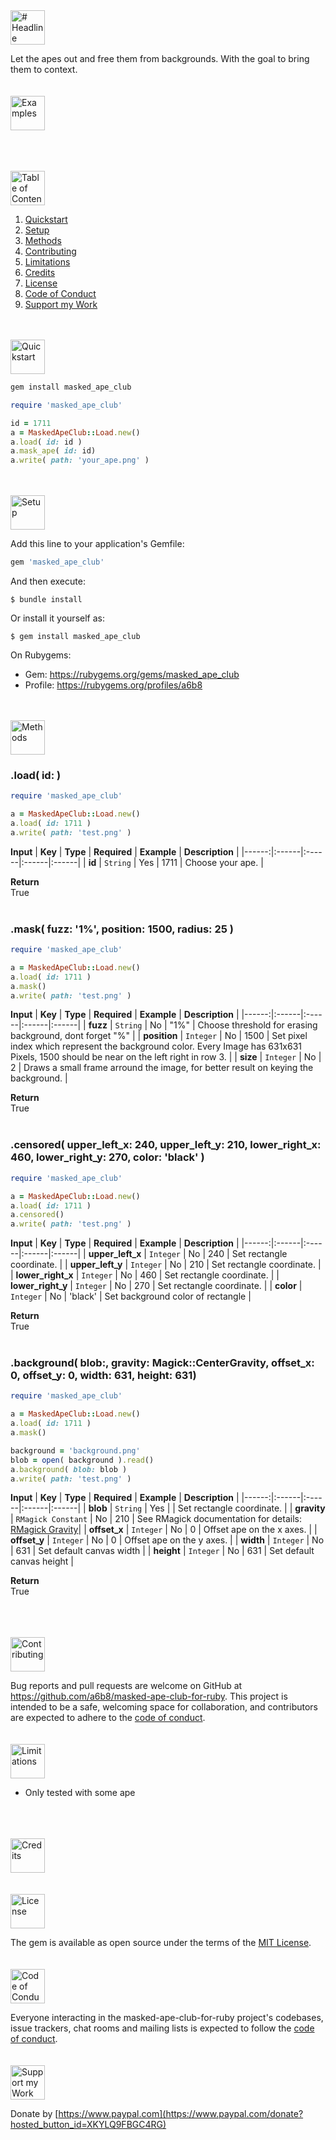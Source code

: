 <a href="#table-of-contents">
<img src="https://raw.githubusercontent.com/a6b8/a6b8/main/docs/masked-ape-club-for-ruby/readme/headlines/Headline.svg" height="55px" name="headline" alt="# Headline">
</a>

Let the apes out and free them from backgrounds. With the goal to bring them to context.
<br>
<br>
<br>
<a href="#table-of-contents">
<img src="https://raw.githubusercontent.com/a6b8/a6b8/main/docs/masked-ape-club-for-ruby/readme/headlines/examples.svg" height="55px" name="examples" alt="Examples">
</a>



<br>
<br>
<br>
<a href="#table-of-contents">
<img src="https://raw.githubusercontent.com/a6b8/a6b8/main/docs/masked-ape-club-for-ruby/readme/headlines/table-of-contents.svg" height="55px" name="table-of-contents" alt="Table of Contents">
</a>
<br>

1. [Quickstart](#quickstart)<br>
2. [Setup](#setup)<br>
3. [Methods](#methods)<br>
4. [Contributing](#contributing)<br>
5. [Limitations](#limitations)<br>
6. [Credits](#credits)<br>
7. [License](#license)<br>
8. [Code of Conduct](#code-of-conduct)<br>
9.  [Support my Work](#support-my-work)<br>

<br>
<br>
<a href="#table-of-contents">
<img src="https://raw.githubusercontent.com/a6b8/a6b8/main/docs/masked-ape-club-for-ruby/readme/headlines/quickstart.svg" height="55px" name="quickstart" alt="Quickstart">
</a>

```bash
gem install masked_ape_club
```

``` ruby
require 'masked_ape_club'

id = 1711
a = MaskedApeClub::Load.new()
a.load( id: id )
a.mask_ape( id: id)
a.write( path: 'your_ape.png' )
```
<br>
<br>
<a href="#table-of-contents">
<img src="https://raw.githubusercontent.com/a6b8/a6b8/main/docs/local-path-builder-for-ruby/readme/headlines/setup.svg" height="55px" name="setup" alt="Setup">
</a>

Add this line to your application's Gemfile:

```ruby
gem 'masked_ape_club'
```

And then execute:

    $ bundle install

Or install it yourself as:

    $ gem install masked_ape_club


On Rubygems: 
- Gem: https://rubygems.org/gems/masked_ape_club
- Profile: https://rubygems.org/profiles/a6b8

<br>
<br>
<a href="#table-of-contents">
<img src="https://raw.githubusercontent.com/a6b8/a6b8/main/docs/masked-ape-club-for-ruby/readme/headlines/methods.svg" height="55px" name="methods" alt="Methods">
</a>

### .load( id: )
```ruby
require 'masked_ape_club'

a = MaskedApeClub::Load.new()
a.load( id: 1711 )
a.write( path: 'test.png' )
```


**Input**
| **Key** | **Type** | **Required** | **Example** | **Description** |
|------:|:------|:------|:------|:------|
| **id** | ```String``` | Yes | 1711 | Choose your ape. |

**Return**<br>
True    
<br>

### .mask( fuzz: '1%', position: 1500, radius: 25 )
```ruby
require 'masked_ape_club'

a = MaskedApeClub::Load.new()
a.load( id: 1711 )
a.mask()
a.write( path: 'test.png' )
```


**Input**
| **Key** | **Type** | **Required** | **Example** | **Description** |
|------:|:------|:------|:------|:------|
| **fuzz** | ```String``` | No | "1%" | Choose threshold for erasing background, dont forget "%" |
| **position** | ```Integer``` | No | 1500 | Set pixel index which represent the background color. Every Image has 631x631 Pixels, 1500 should be near on the left right in row 3. |
| **size** | ```Integer``` | No | 2 | Draws a small frame arround the image, for better result on keying the background. |

**Return**<br>
True    
<br>

### .censored( upper_left_x: 240, upper_left_y: 210, lower_right_x: 460, lower_right_y: 270, color: 'black' )
```ruby
require 'masked_ape_club'

a = MaskedApeClub::Load.new()
a.load( id: 1711 )
a.censored()
a.write( path: 'test.png' )
```


**Input**
| **Key** | **Type** | **Required** | **Example** | **Description** |
|------:|:------|:------|:------|:------|
| **upper_left_x** | ```Integer``` | No | 240 | Set rectangle coordinate. |
| **upper_left_y** | ```Integer``` | No | 210 |  Set rectangle coordinate. |
| **lower_right_x** | ```Integer``` | No | 460 |  Set rectangle coordinate. |
| **lower_right_y** | ```Integer``` | No | 270 |  Set rectangle coordinate. |
| **color** | ```Integer``` | No | 'black' | Set background color of rectangle |

**Return**<br>
True    
<br>

### .background( blob:, gravity: Magick::CenterGravity, offset_x: 0, offset_y: 0, width: 631, height: 631)

```ruby
require 'masked_ape_club'

a = MaskedApeClub::Load.new()
a.load( id: 1711 )
a.mask()

background = 'background.png'
blob = open( background ).read()
a.background( blob: blob )
a.write( path: 'test.png' )
```


**Input**
| **Key** | **Type** | **Required** | **Example** | **Description** |
|------:|:------|:------|:------|:------|
| **blob** | ```String``` | Yes |  | Set rectangle coordinate. |
| **gravity** | ```RMagick Constant``` | No | 210 | See RMagick documentation for details: [RMagick Gravity](https://rmagick.github.io/constants.html)|
| **offset_x** | ```Integer``` | No | 0 |  Offset ape on the x axes. |
| **offset_y** | ```Integer``` | No | 0 |  Offset ape on the y axes. |
| **width** | ```Integer``` | No | 631 | Set default canvas width |
| **height** | ```Integer``` | No | 631 | Set default canvas height |

**Return**<br>
True    
<br>
<br>
<br>

<a href="#table-of-contents">
<img src="https://raw.githubusercontent.com/a6b8/a6b8/main/docs/masked-ape-club-for-ruby/readme/headlines/contributing.svg" height="55px" name="contributing" alt="Contributing">
</a>

Bug reports and pull requests are welcome on GitHub at https://github.com/a6b8/masked-ape-club-for-ruby. This project is intended to be a safe, welcoming space for collaboration, and contributors are expected to adhere to the [code of conduct](https://github.com/a6b8/masked-ape-club-for-ruby/blob/master/CODE_OF_CONDUCT.md).
<br>
<br>
<br>
<a href="#table-of-contents">
<img src="https://raw.githubusercontent.com/a6b8/a6b8/main/docs/masked-ape-club-for-ruby/readme/headlines/limitations.svg" height="55px" name="limitations" alt="Limitations">
</a>
- Only tested with some ape
<br>
<br>
<br>

<a href="#table-of-contents">
<img src="https://raw.githubusercontent.com/a6b8/a6b8/main/docs/masked-ape-club-for-ruby/readme/headlines/credits.svg" height="55px" name="credits" alt="Credits">
</a>

<br>
<br>
<br>

<a href="#table-of-contents">
<img src="https://raw.githubusercontent.com/a6b8/a6b8/main/docs/masked-ape-club-for-ruby/readme/headlines/license.svg" height="55px" name="license" alt="License">
</a>

The gem is available as open source under the terms of the [MIT License](https://opensource.org/licenses/MIT).
<br>
<br>
<br>
<a href="#table-of-contents">
<img src="https://raw.githubusercontent.com/a6b8/a6b8/main/docs/masked-ape-club-for-ruby/readme/headlines/code-of-conduct.svg" height="55px" name="code-of-conduct" alt="Code of Conduct">
</a>
    
Everyone interacting in the masked-ape-club-for-ruby project's codebases, issue trackers, chat rooms and mailing lists is expected to follow the [code of conduct](https://github.com/a6b8/masked-ape-club-for-ruby/blob/master/CODE_OF_CONDUCT.md).
<br>
<br>
<br>
<a href="#table-of-contents">
<img href="#table-of-contents" src="https://raw.githubusercontent.com/a6b8/a6b8/main/docs/masked-ape-club-for-ruby/readme/headlines/support-my-work.svg" height="55px" name="support-my-work" alt="Support my Work">
</a>
    
Donate by [https://www.paypal.com](https://www.paypal.com/donate?hosted_button_id=XKYLQ9FBGC4RG)